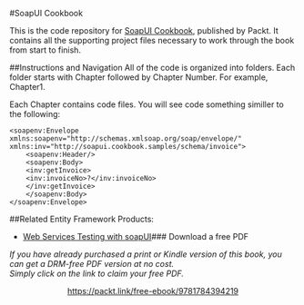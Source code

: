 


#SoapUI Cookbook

This is the code repository for [SoapUI Cookbook](https://www.packtpub.com/web-development/soapui-cookbook?utm_source=github&utm_medium=repository&utm_campaign=9781784394219), published by Packt. It contains all the supporting project files necessary to work through the book from start to finish.

##Instructions and Navigation
All of the code is organized into folders. Each folder starts with Chapter followed by Chapter Number. For example, Chapter1.

Each Chapter contains code files. You will see code something similler to the following:
```
<soapenv:Envelope xmlns:soapenv="http://schemas.xmlsoap.org/soap/envelope/" xmlns:inv="http://soapui.cookbook.samples/schema/invoice">
    <soapenv:Header/>
    <soapenv:Body>
    <inv:getInvoice>
    <inv:invoiceNo>?</inv:invoiceNo>
    </inv:getInvoice>
    </soapenv:Body>
</soapenv:Envelope>
```

##Related Entity Framework Products:
* [Web Services Testing with soapUI](https://www.packtpub.com/web-development/web-services-testing-soapui?utm_source=github&utm_medium=repository&utm_campaign=9781849515665)### Download a free PDF

 <i>If you have already purchased a print or Kindle version of this book, you can get a DRM-free PDF version at no cost.<br>Simply click on the link to claim your free PDF.</i>
<p align="center"> <a href="https://packt.link/free-ebook/9781784394219">https://packt.link/free-ebook/9781784394219 </a> </p>